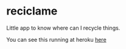 # reciclame
Little app to know where can I recycle things.

You can see this running at heroku [here](http://reciclame.herokuapp.com)
